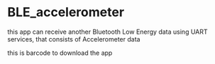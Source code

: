 # BLE_accelerometer
this app can receive another Bluetooth Low Energy data using UART services, that consists of Accelerometer data

this is barcode to download the app

